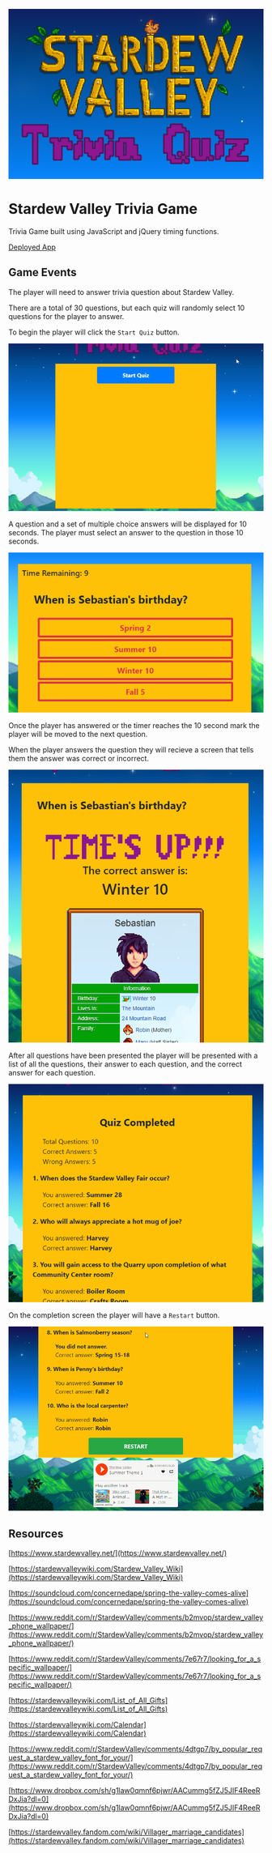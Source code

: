 
![logo](/Documentation/001.png)

# Stardew Valley Trivia Game
Trivia Game built using JavaScript and jQuery timing functions.

[Deployed App](https://ryverine.github.io/TriviaGame/)

## Game Events

The player will need to answer trivia question about Stardew Valley.

There are a total of 30 questions, but each quiz will randomly select 10 questions for the player to answer.

To begin the player will click the `Start Quiz` button.

![Question](/Documentation/002.gif)

A question and a set of multiple choice answers will be displayed for 10 seconds. The player must select an answer to the question in those 10 seconds. 

![Question](/Documentation/003.png)

Once the player has answered or the timer reaches the 10 second mark the player will be moved to the next question. 

When the player answers the question they will recieve a screen that tells them the answer was correct or incorrect. 

![Question response](/Documentation/004.png)

After all questions have been presented the player will be presented with a list of all the questions, their answer to each question, and the correct answer for each question.

![Completion screen](/Documentation/005.png)

On the completion screen the player will have a `Restart` button.

![Restart](/Documentation/006.gif)

## Resources

[https://www.stardewvalley.net/](https://www.stardewvalley.net/)

[https://stardewvalleywiki.com/Stardew_Valley_Wiki](https://stardewvalleywiki.com/Stardew_Valley_Wiki)

[https://soundcloud.com/concernedape/spring-the-valley-comes-alive](https://soundcloud.com/concernedape/spring-the-valley-comes-alive)

[https://www.reddit.com/r/StardewValley/comments/b2mvop/stardew_valley_phone_wallpaper/](https://www.reddit.com/r/StardewValley/comments/b2mvop/stardew_valley_phone_wallpaper/)

[https://www.reddit.com/r/StardewValley/comments/7e67r7/looking_for_a_specific_wallpaper/](https://www.reddit.com/r/StardewValley/comments/7e67r7/looking_for_a_specific_wallpaper/)

[https://stardewvalleywiki.com/List_of_All_Gifts](https://stardewvalleywiki.com/List_of_All_Gifts)

[https://stardewvalleywiki.com/Calendar](https://stardewvalleywiki.com/Calendar)

[https://www.reddit.com/r/StardewValley/comments/4dtgp7/by_popular_request_a_stardew_valley_font_for_your/](https://www.reddit.com/r/StardewValley/comments/4dtgp7/by_popular_request_a_stardew_valley_font_for_your/)

[https://www.dropbox.com/sh/g1law0qmnf6pjwr/AACummg5fZJ5JIF4ReeRDxJia?dl=0](https://www.dropbox.com/sh/g1law0qmnf6pjwr/AACummg5fZJ5JIF4ReeRDxJia?dl=0)

[https://stardewvalley.fandom.com/wiki/Villager_marriage_candidates](https://stardewvalley.fandom.com/wiki/Villager_marriage_candidates)














